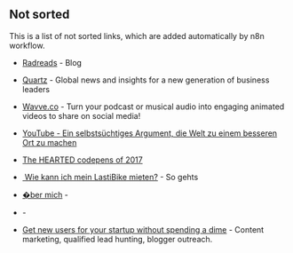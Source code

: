 ## Not sorted
This is a list of not sorted links, which are added automatically by n8n workflow.
- [Radreads](https://radreads.co/) - Blog
- [Quartz](https://qz.com/about/) - Global news and insights for a new generation of business leaders
- [Wavve.co](https://wavve.co/) - Turn your podcast or musical audio into engaging animated videos to share on social media!
- [YouTube - Ein selbstsüchtiges Argument, die Welt zu einem besseren Ort zu machen](https://www.youtube.com/watch?v=rvskMHn0sqQ)
- [The HEARTED codepens of 2017](https://codepen.io/2017/popular/pens/)


- [ Wie kann ich mein LastiBike mieten?](https://www.lastibike.de/howitwork-de.php) - So gehts

- [�ber mich](https://sedl.at/Ueber_mich) - 

- [](https://casebitcoin.com/) - 

- [Get new users for your startup without spending a dime](https://syften.com/) - Content marketing, qualified lead hunting, blogger outreach.